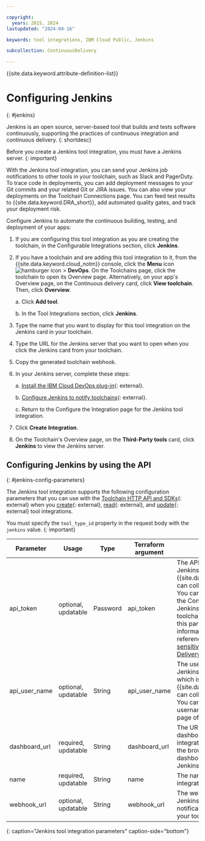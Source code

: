 ```yaml
---

copyright:
  years: 2015, 2024
lastupdated: "2024-04-16"

keywords: tool integrations, IBM Cloud Public, Jenkins

subcollection: ContinuousDelivery

---
```


{{site.data.keyword.attribute-definition-list}} 

# Configuring Jenkins
{: #jenkins}

Jenkins is an open source, server-based tool that builds and tests software continuously, supporting the practices of continuous integration and continuous delivery.
{: shortdesc}

Before you create a Jenkins tool integration, you must have a Jenkins server.
{: important}

With the Jenkins tool integration, you can send your Jenkins job notifications to other tools in your toolchain, such as Slack and PagerDuty. To trace code in deployments, you can add deployment messages to your Git commits and your related Git or JIRA issues. You can also view your deployments on the Toolchain Connections page. You can feed test results to {{site.data.keyword.DRA_short}}, add automated quality gates, and track your deployment risk.

Configure Jenkins to automate the continuous building, testing, and deployment of your apps:

1. If you are configuring this tool integration as you are creating the toolchain, in the Configurable Integrations section, click **Jenkins**.
1. If you have a toolchain and are adding this tool integration to it, from the {{site.data.keyword.cloud_notm}} console, click the **Menu** icon ![hamburger icon](images/icon_hamburger.svg) > **DevOps**. On the Toolchains page, click the toolchain to open its Overview page. Alternatively, on your app's Overview page, on the Continuous delivery card, click **View toolchain**. Then, click **Overview**. 

   a. Click **Add tool**.

   b. In the Tool Integrations section, click **Jenkins**.

1. Type the name that you want to display for this tool integration on the Jenkins card in your toolchain.
1. Type the URL for the Jenkins server that you want to open when you click the Jenkins card from your toolchain.
1. Copy the generated toolchain webhook.
1. In your Jenkins server, complete these steps:

   a. [Install the IBM Cloud DevOps plug-in](https://plugins.jenkins.io/ibm-cloud-devops#IBMCloudDevOpsPlugin-Installingtheplugin){: external}.

   b. [Configure Jenkins to notify toolchains](https://plugins.jenkins.io/ibm-cloud-devops#IBMCloudDevOpsPlugin-Notifyingtoolchains){: external}.

   c. Return to the Configure the Integration page for the Jenkins tool integration.

1. Click **Create Integration**.
1. On the Toolchain's Overview page, on the **Third-Party tools** card, click **Jenkins** to view the Jenkins server.

## Configuring Jenkins by using the API
{: #jenkins-config-parameters}

The Jenkins tool integration supports the following configuration parameters that you can use with the [Toolchain HTTP API and SDKs](https://cloud.ibm.com/apidocs/toolchain){: external} when you [create](https://cloud.ibm.com/apidocs/toolchain#create-tool){: external}, [read](https://cloud.ibm.com/apidocs/toolchain#get-tool-by-id){: external}, and [update](https://cloud.ibm.com/apidocs/toolchain#update-tool){: external} tool integrations.

You must specify the `tool_type_id` property in the request body with the `jenkins` value.
{: important}

| Parameter | Usage | Type | Terraform argument | Description |
| --- | --- | --- | --- | --- |
| api_token | optional, updatable | Password | api_token | The API token to use for Jenkins REST API calls so that {{site.data.keyword.DRA_short}} can collect data from Jenkins. You can find the API token on the Configuration page of your Jenkins instance. You can use a toolchain secret reference for this parameter. For more information about secret references, see [Protecting your sensitive data in Continuous Delivery](/docs/ContinuousDelivery?topic=ContinuousDelivery-cd_data_security#cd_secure_credentials). |
| api_user_name | optional, updatable | String | api_user_name | The username to use with the Jenkins server's API token, which is required so that {{site.data.keyword.DRA_short}} can collect data from Jenkins. You can find your API username on the Configuration page of your Jenkins instance. |
| dashboard_url | required, updatable | String | dashboard_url | The URL of the Jenkins server dashboard for this tool integration. In the graphical UI, the browser goes to this dashboard when you click the Jenkins tool integration card. |
| name | required, updatable | String | name | The name of this tool integration. |
| webhook_url | optional, updatable | String | webhook_url | The webhook to use in your Jenkins jobs to send notifications to other tools in your toolchain. |
{: caption="Jenkins tool integration parameters" caption-side="bottom"}

